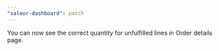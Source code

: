 ```yaml
---
"saleor-dashboard": patch
---
```


You can now see the correct quantity for unfulfilled lines in Order details page.
